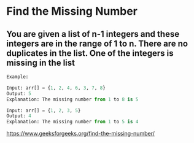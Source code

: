 # Find the Missing Number

## You are given a list of n-1 integers and these integers are in the range of 1 to n. There are no duplicates in the list. One of the integers is missing in the list

```python
Example: 

Input: arr[] = {1, 2, 4, 6, 3, 7, 8}
Output: 5
Explanation: The missing number from 1 to 8 is 5

Input: arr[] = {1, 2, 3, 5}
Output: 4
Explanation: The missing number from 1 to 5 is 4
```

https://www.geeksforgeeks.org/find-the-missing-number/
